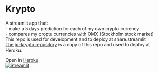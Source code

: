 # Krypto
A streamlit app that:  
    - make a 5 days prediction for each of my own crypto currency  
    - compares my croptu currencies with OMX (Stockholm stock market)  
This repo is used for development and to deploy at share.streamlit  
[The jp-krypto repository](https://github.com/carokanns/jp-krypto) is a copy of this repo and used to deploy at Heroku.  

Open in [Heroku](http://jp-krypto.herokuapp.com/)  
[![Streamlit](https://static.streamlit.io/badges/streamlit_badge_black_white.svg)](https://share.streamlit.io/carokanns/krypto/my_crypto_app.py)
